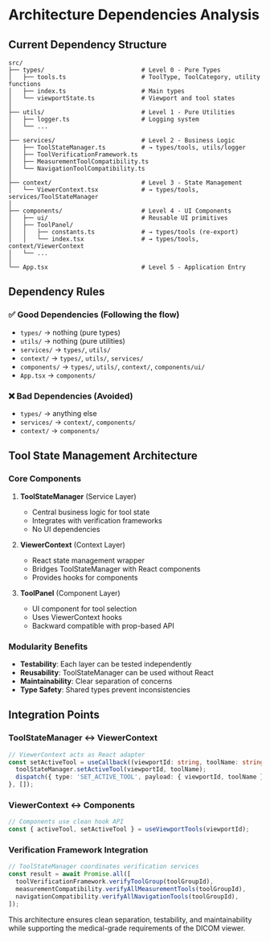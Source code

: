 # Architecture Dependencies Analysis

## Current Dependency Structure

```
src/
├── types/                           # Level 0 - Pure Types
│   ├── tools.ts                     # ToolType, ToolCategory, utility functions
│   ├── index.ts                     # Main types
│   └── viewportState.ts             # Viewport and tool states
│
├── utils/                           # Level 1 - Pure Utilities
│   ├── logger.ts                    # Logging system
│   └── ...
│
├── services/                        # Level 2 - Business Logic
│   ├── ToolStateManager.ts          # → types/tools, utils/logger
│   ├── ToolVerificationFramework.ts
│   ├── MeasurementToolCompatibility.ts
│   └── NavigationToolCompatibility.ts
│
├── context/                         # Level 3 - State Management
│   └── ViewerContext.tsx            # → types/tools, services/ToolStateManager
│
├── components/                      # Level 4 - UI Components
│   ├── ui/                          # Reusable UI primitives
│   ├── ToolPanel/
│   │   ├── constants.ts             # → types/tools (re-export)
│   │   └── index.tsx                # → types/tools, context/ViewerContext
│   └── ...
│
└── App.tsx                          # Level 5 - Application Entry
```

## Dependency Rules

### ✅ Good Dependencies (Following the flow)
- `types/` → nothing (pure types)
- `utils/` → nothing (pure utilities) 
- `services/` → `types/`, `utils/`
- `context/` → `types/`, `utils/`, `services/`
- `components/` → `types/`, `utils/`, `context/`, `components/ui/`
- `App.tsx` → `components/`

### ❌ Bad Dependencies (Avoided)
- `types/` → anything else
- `services/` → `context/`, `components/`
- `context/` → `components/`

## Tool State Management Architecture

### Core Components
1. **ToolStateManager** (Service Layer)
   - Central business logic for tool state
   - Integrates with verification frameworks
   - No UI dependencies

2. **ViewerContext** (Context Layer) 
   - React state management wrapper
   - Bridges ToolStateManager with React components
   - Provides hooks for components

3. **ToolPanel** (Component Layer)
   - UI component for tool selection
   - Uses ViewerContext hooks
   - Backward compatible with prop-based API

### Modularity Benefits
- **Testability**: Each layer can be tested independently
- **Reusability**: ToolStateManager can be used without React
- **Maintainability**: Clear separation of concerns
- **Type Safety**: Shared types prevent inconsistencies

## Integration Points

### ToolStateManager ↔ ViewerContext
```typescript
// ViewerContext acts as React adapter
const setActiveTool = useCallback((viewportId: string, toolName: string) => {
  toolStateManager.setActiveTool(viewportId, toolName);
  dispatch({ type: 'SET_ACTIVE_TOOL', payload: { viewportId, toolName } });
}, []);
```

### ViewerContext ↔ Components
```typescript
// Components use clean hook API
const { activeTool, setActiveTool } = useViewportTools(viewportId);
```

### Verification Framework Integration
```typescript
// ToolStateManager coordinates verification services
const result = await Promise.all([
  toolVerificationFramework.verifyToolGroup(toolGroupId),
  measurementCompatibility.verifyAllMeasurementTools(toolGroupId),
  navigationCompatibility.verifyAllNavigationTools(toolGroupId),
]);
```

This architecture ensures clean separation, testability, and maintainability while supporting the medical-grade requirements of the DICOM viewer.